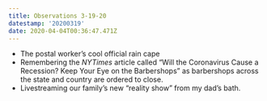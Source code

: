 ```yaml
---
title: Observations 3-19-20
datestamp: '20200319'
date: 2020-04-04T00:36:47.471Z
---
```

- The postal worker’s cool official rain cape
- Remembering the *NYTimes* article called “Will the Coronavirus Cause a Recession? Keep Your Eye on the Barbershops” as barbershops across the state and country are ordered to close.
- Livestreaming our family’s new “reality show” from my dad’s bath.